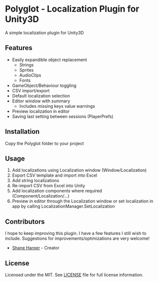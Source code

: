 Polyglot - Localization Plugin for Unity3D
===============================

A simple localization plugin for Unity3D

Features
--------

- Easily expandible object replacement
    - Strings
    - Sprites
    - AudioClips
    - Fonts
- GameObject/Behaviour toggling
- CSV import/export
- Default localization selection
- Editor window with summary
    - Includes missing keys value warnings
- Preview localization in editor
- Saving last setting between sessions (PlayerPrefs)

Installation
------------

Copy the Polyglot folder to your project

Usage
------------

1. Add localizations using Localization window (Window/Localization)
2. Export CSV template and import into Excel
3. Add string localizations
4. Re-import CSV from Excel into Unity
5. Add localization components where required (Component/Localization/...)
6. Preview in editor through the Localization window or set localization in app by calling LocalizationManager.SetLocalization

Contributors
------------

I hope to keep improving this plugin. I have a few features I still wish to include. Suggestions for improvements/optimizations are very welcome!

- [Shane Harper](http://shaneharper.uk/) - Creator

License
-------

Licensed under the MIT. See [LICENSE] file for full license information.  

[LICENSE]: LICENSE
